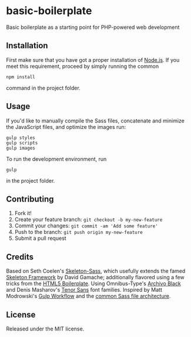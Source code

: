 # basic-boilerplate

Basic boilerplate as a starting point for PHP-powered web development

## Installation
First make sure that you have got a proper installation of [Node.js](https://nodejs.org). If you meet this requirement, proceed by simply running the common
```
npm install
```
command in the project folder.

## Usage
If you'd like to manually compile the Sass files, concatenate and minimize the JavaScript files, and optimize the images run: 
```
gulp styles
gulp scripts
gulp images
```
To run the development environment, run 
```
gulp
```
in the project folder.

## Contributing
1. Fork it!
2. Create your feature branch: `git checkout -b my-new-feature`
3. Commit your changes: `git commit -am 'Add some feature'`
4. Push to the branch: `git push origin my-new-feature`
5. Submit a pull request

## Credits
Based on Seth Coelen's [Skeleton-Sass](https://github.com/WhatsNewSaes/Skeleton-Sass), which usefully extends the famed [Skeleton Framework](http://getskeleton.com/) by David Gamache; additionally flavored using a few tricks from the [HTML5 Boilerplate](https://github.com/h5bp/html5-boilerplate).
Using Omnibus-Type's [Archivo Black](https://fonts.google.com/specimen/Archivo+Black) and Denis Masharov's [Tenor Sans](https://fonts.google.com/specimen/Tenor+Sans) font families. 
Inspired by Matt Modrowski's [Gulp Workflow](http://mattmodrowski.com/blog/using-gulp-in-your-web-design-workflow/) and the [common Sass file architecture](https://www.sitepoint.com/architecture-sass-project/).

## License
Released under the MIT license.